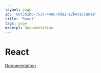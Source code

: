 ```yaml
---
layout: page
id: '60c5b2b0-753c-44a6-bda2-12b43e5ca6ae'
title: 'React'
tags: page
excerpt: Documentation
---
```

  
# React

<div class="space-y-2">
<div class="element-block ml-0"><div class="flex-1"><a class="text-indigo-400" href="https://reactjs.org/docs/getting-started.html" target="_blank" rel="">Documentation</a></div></div>
</div>
